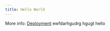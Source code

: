 ```yaml
---
title: Hello World
---
```


More info: [Deployment](https://hexo.io/docs/one-command-deployment.html)
ewfdarhgudrg
hgugt
hello 